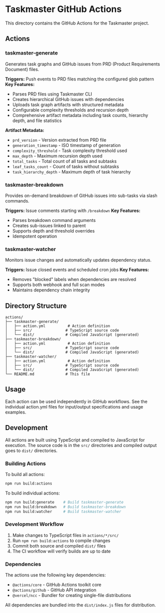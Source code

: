 # Taskmaster GitHub Actions

This directory contains the GitHub Actions for the Taskmaster project.

## Actions

### taskmaster-generate
Generates task graphs and GitHub issues from PRD (Product Requirements Document) files.

**Triggers:** Push events to PRD files matching the configured glob pattern
**Key Features:**
- Parses PRD files using Taskmaster CLI
- Creates hierarchical GitHub issues with dependencies
- Uploads task graph artifacts with structured metadata
- Configurable complexity thresholds and recursion depth
- Comprehensive artifact metadata including task counts, hierarchy depth, and file statistics

**Artifact Metadata:**
- `prd_version` - Version extracted from PRD file
- `generation_timestamp` - ISO timestamp of generation
- `complexity_threshold` - Task complexity threshold used
- `max_depth` - Maximum recursion depth used  
- `total_tasks` - Total count of all tasks and subtasks
- `leaf_tasks_count` - Count of tasks without subtasks
- `task_hierarchy_depth` - Maximum depth of task hierarchy

### taskmaster-breakdown
Provides on-demand breakdown of GitHub issues into sub-tasks via slash commands.

**Triggers:** Issue comments starting with `/breakdown`
**Key Features:**
- Parses breakdown command arguments
- Creates sub-issues linked to parent
- Supports depth and threshold overrides
- Idempotent operation

### taskmaster-watcher
Monitors issue changes and automatically updates dependency status.

**Triggers:** Issue closed events and scheduled cron jobs
**Key Features:**
- Removes "blocked" labels when dependencies are resolved
- Supports both webhook and full scan modes
- Maintains dependency chain integrity

## Directory Structure

```
actions/
├── taskmaster-generate/
│   ├── action.yml          # Action definition
│   ├── src/               # TypeScript source code
│   └── dist/              # Compiled JavaScript (generated)
├── taskmaster-breakdown/
│   ├── action.yml          # Action definition
│   ├── src/               # TypeScript source code
│   └── dist/              # Compiled JavaScript (generated)
├── taskmaster-watcher/
│   ├── action.yml          # Action definition
│   ├── src/               # TypeScript source code
│   └── dist/              # Compiled JavaScript (generated)
└── README.md              # This file
```

## Usage

Each action can be used independently in GitHub workflows. See the individual action.yml files for input/output specifications and usage examples.

## Development

All actions are built using TypeScript and compiled to JavaScript for execution. The source code is in the `src/` directories and compiled output goes to `dist/` directories.

### Building Actions

To build all actions:
```bash
npm run build:actions
```

To build individual actions:
```bash
npm run build:generate    # Build taskmaster-generate
npm run build:breakdown   # Build taskmaster-breakdown  
npm run build:watcher     # Build taskmaster-watcher
```

### Development Workflow

1. Make changes to TypeScript files in `actions/*/src/`
2. Run `npm run build:actions` to compile changes
3. Commit both source and compiled `dist/` files
4. The CI workflow will verify builds are up to date

### Dependencies

The actions use the following key dependencies:
- `@actions/core` - GitHub Actions toolkit core
- `@actions/github` - GitHub API integration
- `@vercel/ncc` - Bundler for creating single-file distributions

All dependencies are bundled into the `dist/index.js` files for distribution.